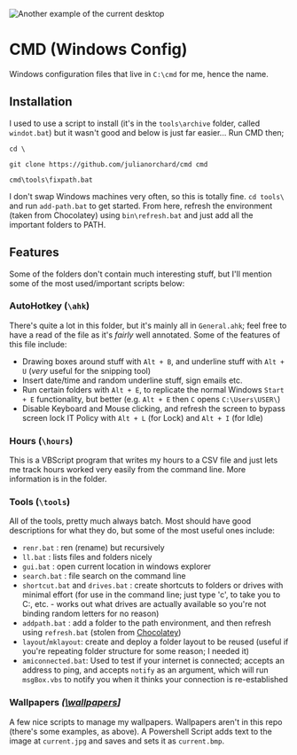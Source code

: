 ![Another example of the current desktop](wallpapers/current.bmp)

# CMD (Windows Config)

Windows configuration files that live in `C:\cmd` for me, hence the name.

## Installation

I used to use a script to install (it's in the
`tools\archive` folder, called `windot.bat`) but
it wasn't good and below is just far easier... Run
CMD then;

`cd \`

`git clone https://github.com/julianorchard/cmd cmd`

`cmd\tools\fixpath.bat`

I don't swap Windows machines very often, so this
is totally fine. `cd tools\` and run `add-path.bat` to get started. From here,
refresh the environment (taken from Chocolatey) using `bin\refresh.bat` and
just add all the important folders to PATH.

## Features

Some of the folders don't contain much interesting stuff, but I'll mention some
of the most used/important scripts below: 

### AutoHotkey (`\ahk`)

There's quite a lot in this folder, but it's mainly all in `General.ahk`; feel
free to have a read of the file as it's *fairly* well annotated. Some of the
features of this file include: 

- Drawing boxes around stuff with `Alt + B`, and
    underline stuff with `Alt + U` (*very* useful for the
    snipping tool)
- Insert date/time and random underline stuff,
    sign emails etc.
- Run certain folders with `Alt + E`, to replicate
    the normal Windows `Start + E` functionality,
    but better (e.g. `Alt + E` then `C` opens `C:\Users\USER\`)
- Disable Keyboard and Mouse clicking, and refresh the screen to bypass screen
lock IT Policy with `Alt + L` (for Lock) and `Alt + I` (for Idle)

### Hours (`\hours`)

This is a VBScript program that writes my hours to a CSV file and just lets me
track hours worked very easily from the command line. More information is in the
folder.

### Tools (`\tools`)

All of the tools, pretty much always batch. Most should have good descriptions for what they do, but some of the most useful ones include:

- `renr.bat` : ren (rename) but recursively
- `ll.bat` : lists files and folders nicely
- `gui.bat` : open current location in windows explorer
- `search.bat` : file search on the command line
- `shortcut.bat` and `drives.bat` : create shortcuts to folders or drives with minimal effort (for use in the command line; just type 'c', to take you to C:\, etc. - works out what drives are actually available so you're not binding random letters for no reason)
- `addpath.bat` : add a folder to the path environment, and then refresh using `refresh.bat` (stolen from [Chocolatey](https://github.com/chocolatey/choco/blob/b6495f72d1f2b9901747d857467c4ed3f7306391/src/chocolatey.resources/redirects/RefreshEnv.cmd))
- `layout`/`mklayout`: create and deploy a folder
    layout to be reused (useful if you're
    repeating folder structure for some reason; I
    needed it)
- `amiconnected.bat`: Used to test if your internet is
    connected; accepts an address to ping, and accepts
    `notify` as an argument, which will run
    `msgBox.vbs` to notify you when it thinks your
    connection is re-established

### Wallpapers *([\wallpapers](https://github.com/julianorchard/cmd/tree/main/wallpapers)]*

A few nice scripts to manage my wallpapers. Wallpapers aren't in this repo
(there's some examples, as above). A Powershell
Script adds text to the image at `current.jpg` and
saves and sets it as `current.bmp`.

